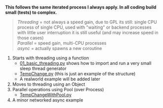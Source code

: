 **This follows the same iterated process I always
 apply. In all coding build small (tests) to 
 complex.**
 
 >*Threading* = not always a speed gain, due to GPL its still: single CPU process of single CPU, used with "waiting" or backend processes with little user interruption it is still useful (and may increase speed in those cases)
 ><br> *Parallel* = speed gain, multi-CPU processes
 ><br> *async* = actually spawns a new coroutine
 
 1. Starts with threading using a function
     - [01_basic_threading.py](./01_basic_threading.py) shows how to import and run a very small sleep thread generator
     - [TempChange.py](./TempChange.py) (this is just an example of the structure)
     - A realworld example will be added later
 2. Moves to threading using an Object
 3. Parallel operations using Pool (over Process)
     - [TempChangeWithPool.py](./TempChangeWithPool.py)
 4. A minor networked async example
